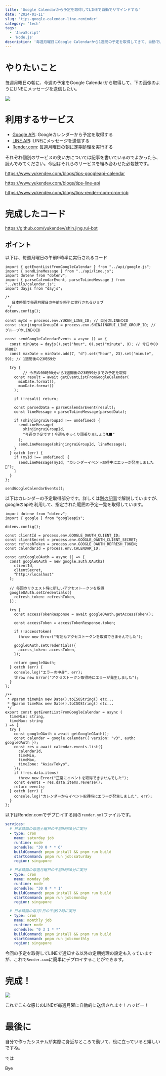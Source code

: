 ```yaml
---
title: 'Google Calendarから予定を取得してLINEで自動でリマインドする'
date: '2024-01-11'
slug: 'tips-google-calendar-line-reminder'
category: 'tech'
tags:
  - 'JavaScript'
  - 'Node.js'
description: '毎週月曜日にGoogle Calendarから1週間の予定を取得してきて、自動でLINEのメッセージを送信するシステムを作成しました。リマインダーにぜひ活用してみてください。'
---
```



# やりたいこと

毎週月曜日の朝に、今週の予定をGoogle Calendarから取得して、下の画像のようにLINEにメッセージを送信したい。

<img src="@image/line.png">

# 利用するサービス

- [Google API](https://developers.google.com/calendar/api/guides/overview?hl=ja): Googleカレンダーから予定を取得する
- [LINE API](https://developers.line.biz/ja/services/messaging-api/): LINEにメッセージを送信する
- [Render.com](https://render.com/): 毎週月曜日の朝に定期処理を実行する

それぞれ個別のサービスの使い方については記事を書いているのでよかったら、読んでみてください。今回はそれらのサービスを組み合わせた必殺技です。

https://www.yukendev.com/blogs/tips-googleapi-calendar


https://www.yukendev.com/blogs/tips-line-api


https://www.yukendev.com/blogs/tips-render-com-cron-job

# 完成したコード

https://github.com/yukendev/shin.jing.rui-bot

## ポイント

以下は、毎週月曜日の午前9時半に実行されるコード

```tsx
import { getEventListFromGoogleCalendar } from "../api/google.js";
import { sendLineMessage } from "../api/line.js";
import dotenv from "dotenv";
import { parseCalendarEvent, parseToLineMessage } from "../utils/calendar.js";
import dayjs from "dayjs";

/*
   日本時間で毎週月曜日の午前９時半に実行されるジョブ
 */
dotenv.config();

const myId = process.env.YUKEN_LINE_ID; // 自分のLINEのID
const shinjingruiGroupId = process.env.SHINJINGRUI_LINE_GROUP_ID; // グループのLINEのID

const sendGoogleCalendarEvents = async () => {
  const minDate = dayjs().set("hour", 0).set("minute", 0); // 今日の00時00分
  const maxDate = minDate.add(7, "d").set("hour", 23).set("minute", 59); // 1週間後の23時59分

  try {
		// 今日の00時00分から1週間後の23時59分までの予定を取得
    const result = await getEventListFromGoogleCalendar(
      minDate.format(),
      maxDate.format()
    );

    if (!result) return;

    const parsedData = parseCalendarEvent(result);
    const lineMessage = parseToLineMessage(parsedData);

    if (shinjingruiGroupId !== undefined) {
      sendLineMessage(
        shinjingruiGroupId,
        "今週の予定です！今週もゆっくり頑張りましょう🐈‍⬛"
      );
      sendLineMessage(shinjingruiGroupId, lineMessage);
    }
  } catch (err) {
    if (myId !== undefined) {
      sendLineMessage(myId, "カレンダーイベント取得中にエラーが発生しました🚨");
    }
  }
};

sendGoogleCalendarEvents();
```

以下はカレンダーの予定取得部分です。詳しくは[別の記事]([https://www.yukendev.com/blogs/](https://www.yukendev.com/blogs/tips-line-api)https://www.yukendev.com/blogs/tips-googleapi-calendar)で解説していますが、googleのapiを利用して、指定された範囲の予定一覧を取得しています。

```tsx
import dotenv from "dotenv";
import { google } from "googleapis";

dotenv.config();

const clientId = process.env.GOOGLE_OAUTH_CLIENT_ID;
const clientSecret = process.env.GOOGLE_OAUTH_CLIENT_SECRET;
const refreshToken = process.env.GOOGLE_OAUTH_REFRESH_TOKEN;
const calendarId = process.env.CALENDAR_ID;

const getGoogleOAuth = async () => {
  const googleOAuth = new google.auth.OAuth2(
    clientId,
    clientSecret,
    "http://localhost"
  );

  // 毎回のリクエスト時に新しいアクセストークンを取得
  googleOAuth.setCredentials({
    refresh_token: refreshToken,
  });

  try {
    const accessTokenResponse = await googleOAuth.getAccessToken();

    const accessToken = accessTokenResponse.token;

    if (!accessToken)
      throw new Error("有効なアクセストークンを取得できませんでした");

    googleOAuth.setCredentials({
      access_token: accessToken,
    });

    return googleOAuth;
  } catch (err) {
    console.log("エラーの中身", err);
    throw new Error("アクセストークン取得時にエラーが発生しました");
  }
};

/**
 * @param timeMin new Date().toISOString() etc...
 * @param timeMax new Date().toISOString() etc...
 */
export const getEventListFromGoogleCalendar = async (
  timeMin: string,
  timeMax: string
) => {
  try {
    const googleOAuth = await getGoogleOAuth();
    const calendar = google.calendar({ version: "v3", auth: googleOAuth });
    const res = await calendar.events.list({
      calendarId,
      timeMin,
      timeMax,
      timeZone: "Asia/Tokyo",
    });
    if (!res.data.items)
      throw new Error("正常にイベントを取得できませんでした");
    const events = res.data.items.reverse();
    return events;
  } catch (err) {
    console.log("カレンダーからイベント取得時にエラーが発生しました", err);
  }
};
```

以下はRender.comでデプロイする用の`render.yml`ファイルです。

```yaml:render.yml
services:
  # 日本時間の毎週土曜日の午前9時30分に実行
  - type: cron
    name: saturday job
    runtime: node
    schedule: "30 0 * * 6"
    buildCommand: pnpm install && pnpm run build
    startCommand: pnpm run job:saturday
    region: singapore

  # 日本時間の毎週月曜日の午前9時30分に実行
  - type: cron
    name: monday job
    runtime: node
    schedule: "30 0 * * 1"
    buildCommand: pnpm install && pnpm run build
    startCommand: pnpm run job:monday
    region: singapore

  # 日本時間の毎月1日の午後12時に実行
  - type: cron
    name: monthly job
    runtime: node
    schedule: "0 3 1 * *"
    buildCommand: pnpm install && pnpm run build
    startCommand: pnpm run job:monthly
    region: singapore
```

今回の予定を取得してLINEで通知する以外の定期処理の設定も入っていますが、これで`Render.com`に簡単にデプロイすることができます。

# 完成！

<img src="@image/line.png">

これでこんな感じのLINEが毎週月曜に自動的に送信されます！ハッピー！

# 最後に

自分で作ったシステムが実際に身近なところで動いて、役に立っていると嬉しいですね。

では

Bye